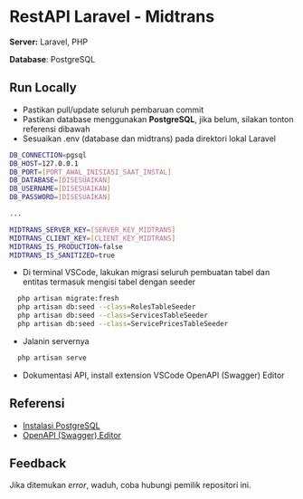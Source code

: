 
# RestAPI Laravel - Midtrans

**Server:** Laravel, PHP

**Database**: PostgreSQL
## Run Locally

- Pastikan pull/update seluruh pembaruan commit
- Pastikan database menggunakan __PostgreSQL__, jika belum, silakan tonton referensi dibawah
- Sesuaikan .env (database dan midtrans) pada direktori lokal Laravel

```bash
DB_CONNECTION=pgsql
DB_HOST=127.0.0.1
DB_PORT=[PORT_AWAL_INISIASI_SAAT_INSTAL]
DB_DATABASE=[DISESUAIKAN]
DB_USERNAME=[DISESUAIKAN]
DB_PASSWORD=[DISESUAIKAN]

...

MIDTRANS_SERVER_KEY=[SERVER_KEY_MIDTRANS]
MIDTRANS_CLIENT_KEY=[CLIENT_KEY_MIDTRANS]
MIDTRANS_IS_PRODUCTION=false
MIDTRANS_IS_SANITIZED=true
```

- Di terminal VSCode, lakukan migrasi seluruh pembuatan tabel dan entitas termasuk mengisi tabel dengan seeder

```bash
  php artisan migrate:fresh
  php artisan db:seed --class=RolesTableSeeder
  php artisan db:seed --class=ServicesTableSeeder
  php artisan db:seed --class=ServicePricesTableSeeder
```

- Jalanin servernya

```bash
  php artisan serve
```

- Dokumentasi API, install extension VSCode OpenAPI (Swagger) Editor

## Referensi

 - [Instalasi PostgreSQL](https://www.youtube.com/watch?v=uN0AfifH1TA)
 - [OpenAPI (Swagger) Editor](https://marketplace.visualstudio.com/items?itemName=42Crunch.vscode-openapi)


## Feedback

Jika ditemukan *error*, waduh, coba hubungi pemilik repositori ini.

